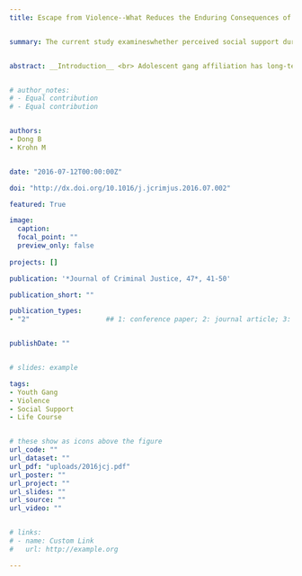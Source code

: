 ```yaml
---
title: Escape from Violence--What Reduces the Enduring Consequences of Adolescent Gang Affiliation?


summary: The current study examineswhether perceived social support during emerging adulthood moderates the relationship between adolescent gang affiliation trajectories and violence in adulthood.


abstract: __Introduction__ <br> Adolescent gang affiliation has long-term, cascading effects across the life course, ruining life chances in multiple domains and leading to sustained involvement in crime and violence. Yet, limited empirical attention has been devoted to exploringwhat factors may buffer the risk of adolescent gang affiliation on violent behavior in adulthood. The current study examineswhether perceived social support during emerging adulthood moderates the relationship between adolescent gang affiliation trajectories and violence in adulthood. <br> __Methods__ <br> Using data from the Rochester Youth Development Study, we estimated developmental trajectories of adolescent gang affiliation. These trajectory groupswere then linked to later violence through Poisson regression models, establishing the relationship between adolescent gang affiliation, protective factors during emerging adulthood, and violence in established adulthood. <br> __Results__ <br> Having a committed partner relatively early in life protects individuals in the early-adolescence gang affiliation trajectory fromsustained violence, and perception of consistent support froma parent figure protects individuals in the late-adolescence gang affiliation trajectory from violence in adulthood. <br> __Conclusions__ <br> Perception of social support from a partner or parent figure can be critical in reducing the enduring consequences of gang affiliation. It is also important to recognize developmental heterogeneity among gang youths when intervening and providing support.


# author_notes:
# - Equal contribution
# - Equal contribution


authors:
- Dong B
- Krohn M


date: "2016-07-12T00:00:00Z"

doi: "http://dx.doi.org/10.1016/j.jcrimjus.2016.07.002"

featured: True

image:
  caption: 
  focal_point: ""
  preview_only: false
  
projects: []

publication: '*Journal of Criminal Justice, 47*, 41-50'

publication_short: ""

publication_types:
- "2"                   ## 1: conference paper; 2: journal article; 3: preprint; 4: reprot ... 


publishDate: ""


# slides: example

tags:
- Youth Gang
- Violence
- Social Support
- Life Course


# these show as icons above the figure
url_code: ""
url_dataset: ""
url_pdf: "uploads/2016jcj.pdf"
url_poster: ""
url_project: ""
url_slides: ""
url_source: ""
url_video: ""


# links:
# - name: Custom Link
#   url: http://example.org

---
```



